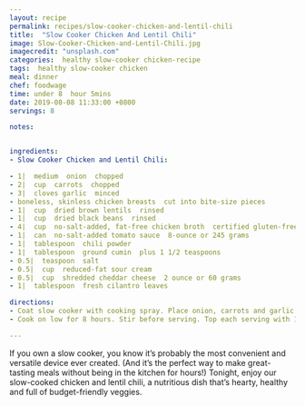 ```yaml
---
layout: recipe
permalink: recipes/slow-cooker-chicken-and-lentil-chili
title:  "Slow Cooker Chicken And Lentil Chili"
image: Slow-Cooker-Chicken-and-Lentil-Chili.jpg
imagecredit: "unsplash.com"
categories:  healthy slow-cooker chicken-recipe
tags:  healthy slow-cooker chicken
meal: dinner
chef: foodwage
time: under 8  hour 5mins
date: 2019-08-08 11:33:00 +0800
servings: 8

notes:


ingredients:
- Slow Cooker Chicken and Lentil Chili:

- 1|  medium  onion  chopped
- 2|  cup  carrots  chopped
- 3|  cloves garlic  minced
- boneless, skinless chicken breasts  cut into bite-size pieces
- 1|  cup  dried brown lentils  rinsed
- 1|  cup  dried black beans  rinsed
- 4|  cup  no-salt-added, fat-free chicken broth  certified gluten-free if necessary
- 1|  can  no-salt-added tomato sauce  8-ounce or 245 grams
- 1|  tablespoon  chili powder
- 1|  tablespoon  ground cumin  plus 1 1/2 teaspoons
- 0.5|  teaspoon  salt
- 0.5|  cup  reduced-fat sour cream
- 0.5|  cup  shredded cheddar cheese  2 ounce or 60 grams
- 1|  tablespoon  fresh cilantro leaves

directions:
- Coat slow cooker with cooking spray. Place onion, carrots and garlic in bottom. Top with chicken, lentils and black beans. Stir in broth, tomato sauce, chili powder, cumin and salt.
- Cook on low for 8 hours. Stir before serving. Top each serving with 1 tablespoon sour cream and 1 tablespoon cheese. Garnish evenly with cilantro.

---
```


If you own a slow cooker, you know it’s probably the most convenient and versatile device ever created. (And it’s the perfect way to make great-tasting meals without being in the kitchen for hours!) Tonight, enjoy our slow-cooked chicken and lentil chili, a nutritious dish that’s hearty, healthy and full of budget-friendly veggies.